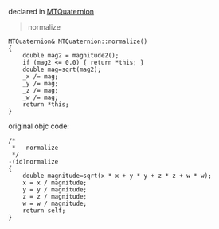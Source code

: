 
declared in [MTQuaternion](MTQuaternion.hpp.md)

>   normalize

~~~ { .cpp }
MTQuaternion& MTQuaternion::normalize()
{
	double mag2 = magnitude2();
	if (mag2 <= 0.0) { return *this; }
	double mag=sqrt(mag2);
	_x /= mag;
	_y /= mag;
	_z /= mag;
	_w /= mag;
	return *this;
}
~~~


original objc code:

~~~ { .ObjectiveC }
/*
 *   normalize
 */
-(id)normalize
{
	double magnitude=sqrt(x * x + y * y + z * z + w * w);
	x = x / magnitude;
	y = y / magnitude;
	z = z / magnitude;
	w = w / magnitude;
	return self;
}
~~~
